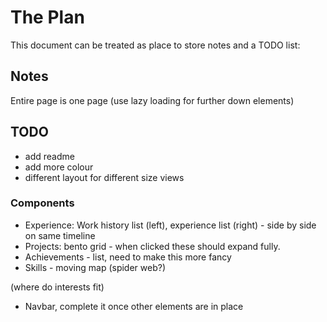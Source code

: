 # The Plan

This document can be treated as place to store notes and a TODO list:

## Notes

Entire page is one page (use lazy loading for further down elements)

## TODO

- add readme
- add more colour
- different layout for different size views

### Components

- Experience: Work history list (left), experience list (right) - side by side on same timeline
- Projects: bento grid - when clicked these should expand fully.
- Achievements - list, need to make this more fancy
- Skills - moving map (spider web?)

(where do interests fit)

- Navbar, complete it once other elements are in place
